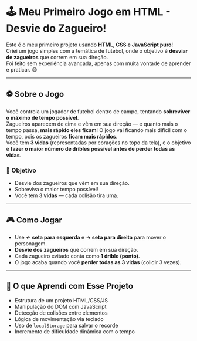 # 🕹️ Meu Primeiro Jogo em HTML - **Desvie do Zagueiro!**

Este é o meu primeiro projeto usando **HTML, CSS e JavaScript puro**!  
Criei um jogo simples com a temática de futebol, onde o objetivo é **desviar de zagueiros** que correm em sua direção.  
Foi feito sem experiência avançada, apenas com muita vontade de aprender e praticar. 😄

---

## ⚽ Sobre o Jogo

Você controla um jogador de futebol dentro de campo, tentando **sobreviver o máximo de tempo possível**.  
Zagueiros aparecem de cima e vêm em sua direção — e quanto mais o tempo passa, **mais rápido eles ficam**!
O jogo vai ficando mais difícil com o tempo, pois os zagueiros **ficam mais rápidos**.  
Você tem **3 vidas** (representadas por corações no topo da tela), e o objetivo é **fazer o maior número de dribles possível antes de perder todas as vidas**.

### 🎯 Objetivo

- Desvie dos zagueiros que vêm em sua direção.
- Sobreviva o maior tempo possível!
- Você tem **3 vidas** — cada colisão tira uma.

---

## 🎮 Como Jogar

- Use **← seta para esquerda** e **→ seta para direita** para mover o personagem.
- **Desvie dos zagueiros** que correm em sua direção.
- Cada zagueiro evitado conta como **1 drible (ponto)**.
- O jogo acaba quando você **perder todas as 3 vidas** (colidir 3 vezes).
---

## 🧠 O que Aprendi com Esse Projeto

- Estrutura de um projeto HTML/CSS/JS
- Manipulação do DOM com JavaScript
- Detecção de colisões entre elementos
- Lógica de movimentação via teclado
- Uso de `localStorage` para salvar o recorde
- Incremento de dificuldade dinâmica com o tempo



